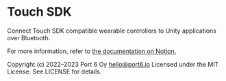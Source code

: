 # Touch SDK

Connect Touch SDK compatible wearable controllers to Unity applications over Bluetooth.

For more information, refer to [the documentation on Notion.](https://www.notion.so/port6/Setting-up-your-Unity-AR-VR-Development-Environment-Oculus-a972be12183d4848875c6f093c24a9eb)

Copyright (c) 2022–2023 Port 6 Oy <hello@port6.io>
Licensed under the MIT License. See LICENSE for details.
